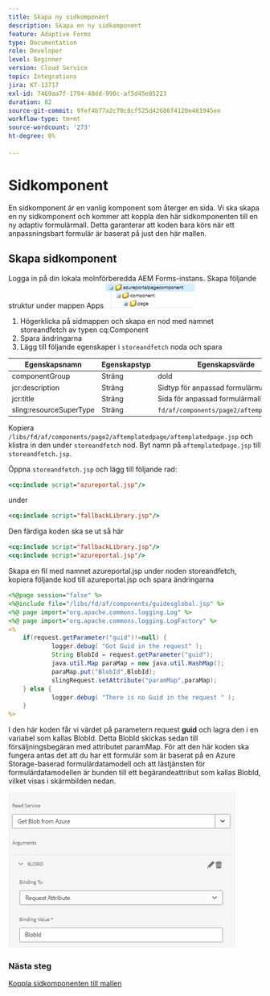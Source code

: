```yaml
---
title: Skapa ny sidkomponent
description: Skapa en ny sidkomponent
feature: Adaptive Forms
type: Documentation
role: Developer
level: Beginner
version: Cloud Service
topic: Integrations
jira: KT-13717
exl-id: 7469aa7f-1794-40dd-990c-af5d45e85223
duration: 82
source-git-commit: 9fef4b77a2c70c8cf525d42686f4120e481945ee
workflow-type: tm+mt
source-wordcount: '273'
ht-degree: 0%

---
```


# Sidkomponent

En sidkomponent är en vanlig komponent som återger en sida. Vi ska skapa en ny sidkomponent och kommer att koppla den här sidkomponenten till en ny adaptiv formulärmall. Detta garanterar att koden bara körs när ett anpassningsbart formulär är baserat på just den här mallen.

## Skapa sidkomponent

Logga in på din lokala molnförberedda AEM Forms-instans. Skapa följande struktur under mappen Apps
![page-component](./assets/page-component1.png)

1. Högerklicka på sidmappen och skapa en nod med namnet storeandfetch av typen cq:Component
1. Spara ändringarna
1. Lägg till följande egenskaper i `storeandfetch` noda och spara

| **Egenskapsnamn** | **Egenskapstyp** | **Egenskapsvärde** |
|-------------------------|-------------------|----------------------------------------|
| componentGroup | Sträng | dold |
| jcr:description | Sträng | Sidtyp för anpassad formulärmall |
| jcr:title | Sträng | Sida för anpassad formulärmall |
| sling:resourceSuperType | Sträng | `fd/af/components/page2/aftemplatedpage` |

Kopiera `/libs/fd/af/components/page2/aftemplatedpage/aftemplatedpage.jsp` och klistra in den under `storeandfetch` nod. Byt namn på `aftemplatedpage.jsp` till `storeandfetch.jsp`.

Öppna `storeandfetch.jsp` och lägg till följande rad:

```jsp
<cq:include script="azureportal.jsp"/>
```

under

```jsp
<cq:include script="fallbackLibrary.jsp"/>
```

Den färdiga koden ska se ut så här

```jsp
<cq:include script="fallbackLibrary.jsp"/>
<cq:include script="azureportal.jsp"/>
```

Skapa en fil med namnet azureportal.jsp under noden storeandfetch, kopiera följande kod till azureportal.jsp och spara ändringarna

```jsp
<%@page session="false" %>
<%@include file="/libs/fd/af/components/guidesglobal.jsp" %>
<%@ page import="org.apache.commons.logging.Log" %>
<%@ page import="org.apache.commons.logging.LogFactory" %>
<%
    if(request.getParameter("guid")!=null) {
            logger.debug( "Got Guid in the request" );
            String BlobId = request.getParameter("guid");
            java.util.Map paraMap = new java.util.HashMap();
            paraMap.put("BlobId",BlobId);
            slingRequest.setAttribute("paramMap",paraMap);
    } else {
            logger.debug( "There is no Guid in the request " );
    }            
%>
```

I den här koden får vi värdet på parametern request **guid** och lagra den i en variabel som kallas BlobId. Detta BlobId skickas sedan till försäljningsbegäran med attributet paramMap. För att den här koden ska fungera antas det att du har ett formulär som är baserat på en Azure Storage-baserad formulärdatamodell och att lästjänsten för formulärdatamodellen är bunden till ett begärandeattribut som kallas BlobId, vilket visas i skärmbilden nedan.

![fdm-request-attribute](./assets/fdm-request-attribute.png)

### Nästa steg

[Koppla sidkomponenten till mallen](./associate-page-component.md)
